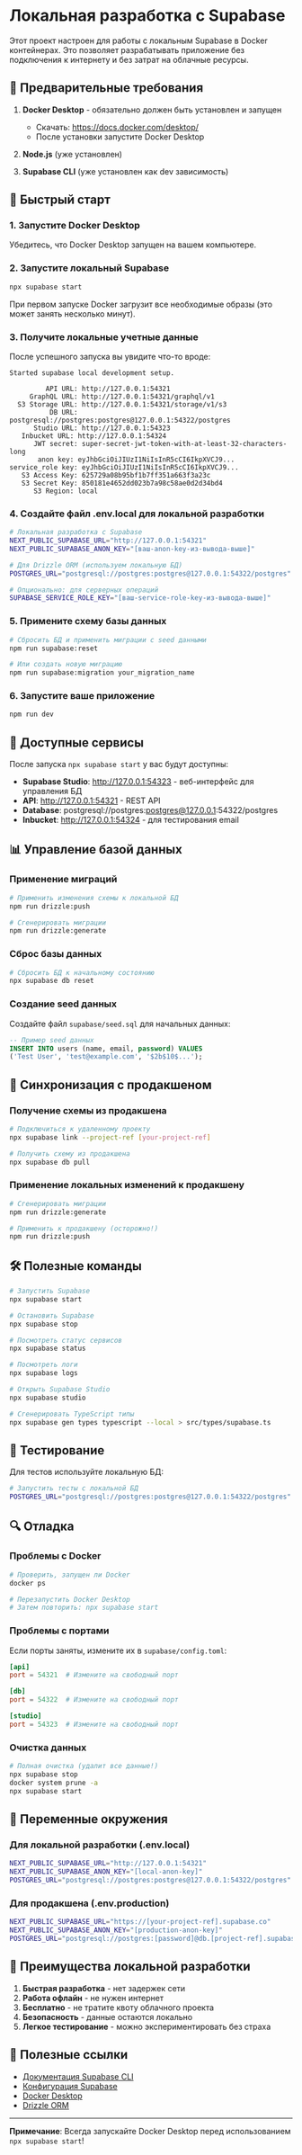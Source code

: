 # Локальная разработка с Supabase

Этот проект настроен для работы с локальным Supabase в Docker контейнерах. Это позволяет разрабатывать приложение без подключения к интернету и без затрат на облачные ресурсы.

## 🐳 Предварительные требования

1. **Docker Desktop** - обязательно должен быть установлен и запущен

   - Скачать: https://docs.docker.com/desktop/
   - После установки запустите Docker Desktop

2. **Node.js** (уже установлен)
3. **Supabase CLI** (уже установлен как dev зависимость)

## 🚀 Быстрый старт

### 1. Запустите Docker Desktop

Убедитесь, что Docker Desktop запущен на вашем компьютере.

### 2. Запустите локальный Supabase

```bash
npx supabase start
```

При первом запуске Docker загрузит все необходимые образы (это может занять несколько минут).

### 3. Получите локальные учетные данные

После успешного запуска вы увидите что-то вроде:

```
Started supabase local development setup.

         API URL: http://127.0.0.1:54321
     GraphQL URL: http://127.0.0.1:54321/graphql/v1
  S3 Storage URL: http://127.0.0.1:54321/storage/v1/s3
          DB URL: postgresql://postgres:postgres@127.0.0.1:54322/postgres
      Studio URL: http://127.0.0.1:54323
   Inbucket URL: http://127.0.0.1:54324
      JWT secret: super-secret-jwt-token-with-at-least-32-characters-long
       anon key: eyJhbGciOiJIUzI1NiIsInR5cCI6IkpXVCJ9...
service_role key: eyJhbGciOiJIUzI1NiIsInR5cCI6IkpXVCJ9...
   S3 Access Key: 625729a08b95bf1b7ff351a663f3a23c
   S3 Secret Key: 850181e4652dd023b7a98c58ae0d2d34bd4
      S3 Region: local
```

### 4. Создайте файл .env.local для локальной разработки

```bash
# Локальная разработка с Supabase
NEXT_PUBLIC_SUPABASE_URL="http://127.0.0.1:54321"
NEXT_PUBLIC_SUPABASE_ANON_KEY="[ваш-anon-key-из-вывода-выше]"

# Для Drizzle ORM (используем локальную БД)
POSTGRES_URL="postgresql://postgres:postgres@127.0.0.1:54322/postgres"

# Опционально: для серверных операций
SUPABASE_SERVICE_ROLE_KEY="[ваш-service-role-key-из-вывода-выше]"
```

### 5. Примените схему базы данных

```bash
# Сбросить БД и применить миграции с seed данными
npm run supabase:reset

# Или создать новую миграцию
npm run supabase:migration your_migration_name
```

### 6. Запустите ваше приложение

```bash
npm run dev
```

## 🔧 Доступные сервисы

После запуска `npx supabase start` у вас будут доступны:

- **Supabase Studio**: http://127.0.0.1:54323 - веб-интерфейс для управления БД
- **API**: http://127.0.0.1:54321 - REST API
- **Database**: postgresql://postgres:postgres@127.0.0.1:54322/postgres
- **Inbucket**: http://127.0.0.1:54324 - для тестирования email

## 📊 Управление базой данных

### Применение миграций

```bash
# Применить изменения схемы к локальной БД
npm run drizzle:push

# Сгенерировать миграции
npm run drizzle:generate
```

### Сброс базы данных

```bash
# Сбросить БД к начальному состоянию
npx supabase db reset
```

### Создание seed данных

Создайте файл `supabase/seed.sql` для начальных данных:

```sql
-- Пример seed данных
INSERT INTO users (name, email, password) VALUES
('Test User', 'test@example.com', '$2b$10$...');
```

## 🔄 Синхронизация с продакшеном

### Получение схемы из продакшена

```bash
# Подключиться к удаленному проекту
npx supabase link --project-ref [your-project-ref]

# Получить схему из продакшена
npx supabase db pull
```

### Применение локальных изменений к продакшену

```bash
# Сгенерировать миграции
npm run drizzle:generate

# Применить к продакшену (осторожно!)
npm run drizzle:push
```

## 🛠️ Полезные команды

```bash
# Запустить Supabase
npx supabase start

# Остановить Supabase
npx supabase stop

# Посмотреть статус сервисов
npx supabase status

# Посмотреть логи
npx supabase logs

# Открыть Supabase Studio
npx supabase studio

# Сгенерировать TypeScript типы
npx supabase gen types typescript --local > src/types/supabase.ts
```

## 🧪 Тестирование

Для тестов используйте локальную БД:

```bash
# Запустить тесты с локальной БД
POSTGRES_URL="postgresql://postgres:postgres@127.0.0.1:54322/postgres" npm test
```

## 🔍 Отладка

### Проблемы с Docker

```bash
# Проверить, запущен ли Docker
docker ps

# Перезапустить Docker Desktop
# Затем повторить: npx supabase start
```

### Проблемы с портами

Если порты заняты, измените их в `supabase/config.toml`:

```toml
[api]
port = 54321  # Измените на свободный порт

[db]
port = 54322  # Измените на свободный порт

[studio]
port = 54323  # Измените на свободный порт
```

### Очистка данных

```bash
# Полная очистка (удалит все данные!)
npx supabase stop
docker system prune -a
npx supabase start
```

## 📝 Переменные окружения

### Для локальной разработки (.env.local)

```bash
NEXT_PUBLIC_SUPABASE_URL="http://127.0.0.1:54321"
NEXT_PUBLIC_SUPABASE_ANON_KEY="[local-anon-key]"
POSTGRES_URL="postgresql://postgres:postgres@127.0.0.1:54322/postgres"
```

### Для продакшена (.env.production)

```bash
NEXT_PUBLIC_SUPABASE_URL="https://[your-project-ref].supabase.co"
NEXT_PUBLIC_SUPABASE_ANON_KEY="[production-anon-key]"
POSTGRES_URL="postgresql://postgres:[password]@db.[project-ref].supabase.co:5432/postgres"
```

## 🎯 Преимущества локальной разработки

1. **Быстрая разработка** - нет задержек сети
2. **Работа офлайн** - не нужен интернет
3. **Бесплатно** - не тратите квоту облачного проекта
4. **Безопасность** - данные остаются локально
5. **Легкое тестирование** - можно экспериментировать без страха

## 🔗 Полезные ссылки

- [Документация Supabase CLI](https://supabase.com/docs/guides/local-development)
- [Конфигурация Supabase](https://supabase.com/docs/guides/local-development/cli/config)
- [Docker Desktop](https://docs.docker.com/desktop/)
- [Drizzle ORM](https://orm.drizzle.team/)

---

**Примечание**: Всегда запускайте Docker Desktop перед использованием `npx supabase start`!
